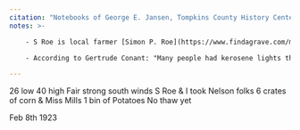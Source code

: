 ```yaml
---
citation: "Notebooks of George E. Jansen, Tompkins County History Center."
notes: >-  

    - S Roe is local farmer [Simon P. Roe](https://www.findagrave.com/memorial/51354561/simon-p-roe) (Mar 1852 to 01 Oct 1923), who George often references. Simon died eight months later.

    - According to Gertrude Conant: "Many people had kerosene lights then, and she sold it by the gallon. You took your container, and she filled it, usually with a potato on the end so it wouldn't spill." 

---
```

26 low 40 high Fair strong south winds S Roe & I took Nelson folks 6 crates of corn & Miss Mills 1 bin of Potatoes No thaw yet

Feb 8th 1923
